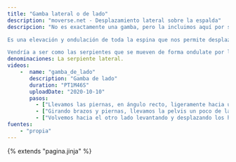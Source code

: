 ```yaml
---
title: "Gamba lateral o de lado"
description: "moverse.net - Desplazamiento lateral sobre la espalda"
descripcion: "No es exactamente una gamba, pero la incluimos aquí por ser complementaria de las anteriores.

Es una elevación y ondulación de toda la espina que nos permite desplazarnos lateralmente. Iremos avanzando la pelvis y los hombros alternativamente. Podemos usar brazos y piernas a la contra para ayudarnos en la coordinación del movimiento.

Vendría a ser como las serpientes que se mueven de forma ondulate por las dunas."
denominaciones: La serpiente lateral.
videos: 
    -  name: "gamba_de_lado"
       description: "Gamba de lado"
       duration: "PT1M46S"
       uploadDate: "2020-10-10"
       pasos:
         - ["Llevamos las piernas, en ángulo recto, ligeramente hacia un lado mientras que los brazos van hacia el otro."]
         - ["Girando brazos y piernas, llevamos la pelvis un poco de lado y la apoyamos."]
         - ["Volvemos hacia el otro lado levantando y desplazando los hombros."]
fuentes:
    - "propia"
---
```

{% extends "pagina.jinja" %}
